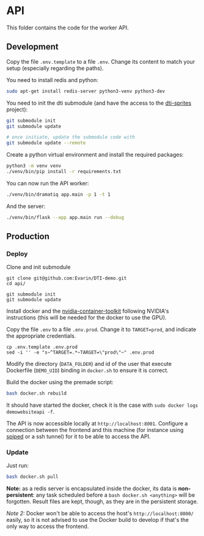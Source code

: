 # API

This folder contains the code for the worker API.

## Development

Copy the file `.env.template` to a file `.env`. Change its content to match your setup (especially regarding the paths).

You need to install redis and python:

```bash
sudo apt-get install redis-server python3-venv python3-dev
```

[//]: # (Configure Redis)
[//]: # (```bash)
[//]: # (# Find config file)
[//]: # (sudo find / -name redis.)
[//]: # (vi <path/to/redis.conf>)
[//]: # (```)
[//]: # (Find &#40;`/` command then type `requirepass`&#41; and modify directive &#40;uncomment and set password&#41;:)
[//]: # (```bash)
[//]: # (requirepass <redis_password>)
[//]: # (```)

You need to init the dti submodule (and have the access to the [dti-sprites](https://github.com/sonatbaltaci/dti-sprites) project):

```bash
git submodule init
git submodule update

# once initiate, update the submodule code with
git submodule update --remote
```

Create a python virtual environment and install the required packages:

```bash
python3 -m venv venv
./venv/bin/pip install -r requirements.txt
```

You can now run the API worker:

```bash
./venv/bin/dramatiq app.main -p 1 -t 1
```

And the server:

```bash
./venv/bin/flask --app app.main run --debug
```

## Production

### Deploy

Clone and init submodule

```shell
git clone git@github.com:Evarin/DTI-demo.git
cd api/

git submodule init
git submodule update
```

Install docker and the [nvidia-container-toolkit](https://docs.nvidia.com/datacenter/cloud-native/container-toolkit/latest/install-guide.html) following NVIDIA's instructions (this will be needed for the docker to use the GPU).

Copy the file `.env` to a file `.env.prod`. Change it to `TARGET=prod`, and indicate the appropriate credentials.

```shell
cp .env.template .env.prod
sed -i '' -e "s~^TARGET=.*~TARGET=\"prod\"~" .env.prod
```

Modify the directory (`DATA_FOLDER`) and id of the user that execute Dockerfile (`DEMO_UID`) binding in `docker.sh` to ensure it is correct.

Build the docker using the premade script:

```bash
bash docker.sh rebuild
```

It should have started the docker, check it is the case with `sudo docker logs demowebsiteapi -f`.

The API is now accessible locally at `http://localhost:8001`. Configure a connection between the frontend and this machine (for instance using [spiped](https://www.tarsnap.com/spiped.html) or a ssh tunnel) for it to be able to access the API.

### Update

Just run:

```bash
bash docker.sh pull
```

**Note:** as a redis server is encapsulated inside the docker, its data is **non-persistent**: any task scheduled before a `bash docker.sh <anything>` will be forgotten. Result files are kept, though, as they are in the persistent storage.

*Note 2:* Docker won't be able to access the host's `http://localhost:8000/` easily, so it is not advised to use the Docker build to develop if that's the only way to access the frontend.

